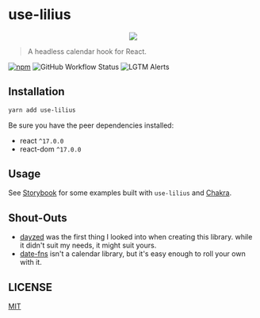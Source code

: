 # use-lilius

<p align="center">
  <img src="https://upload.wikimedia.org/wikipedia/commons/thumb/0/0d/Mezzobusto-Lilio-Capoano.jpg/175px-Mezzobusto-Lilio-Capoano.jpg">
</p>

> A headless calendar hook for React.

[![npm](https://img.shields.io/npm/v/use-lilius)](https://www.npmjs.com/package/use-lilius)
![GitHub Workflow Status](https://img.shields.io/github/workflow/status/dannytatom/use-lilius/test)
![LGTM Alerts](https://img.shields.io/lgtm/alerts/github/dannytatom/use-lilius)

## Installation

```zsh
yarn add use-lilius
```

Be sure you have the peer dependencies installed:

- react `^17.0.0`
- react-dom `^17.0.0`

## Usage

See [Storybook](https://use-lilius.vercel.app/) for some examples
built with `use-lilius` and [Chakra](https://chakra-ui.com/).

## Shout-Outs

- [dayzed](https://github.com/deseretdigital/dayzed) was the first thing I
looked into when creating this library. while it didn't suit my needs, it might suit yours.
- [date-fns](https://date-fns.org/) isn't a calendar library, but it's easy
enough to roll your own with it.

## LICENSE

[MIT](https://github.com/dannytatom/use-lilius/blob/main/LICENSE)